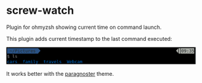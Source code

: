 # screw-watch

Plugin for ohmyzsh showing current time on command launch.

This plugin adds current timestamp to the last command executed:

![watch.plugin.png](https://github.com/vitorz/screw-watch/blob/master/.github/watch.plugin.png)
 
 It works better with the [paragnoster](https://github.com/vitorz/paragnoster) theme.
